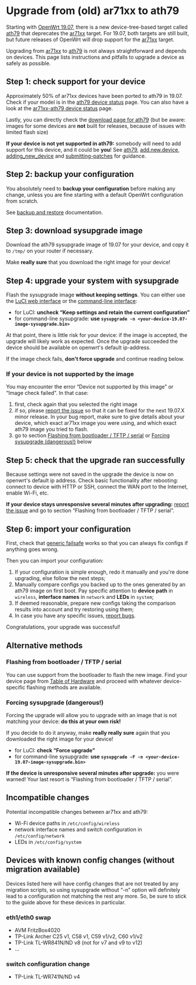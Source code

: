# Upgrade from (old) ar71xx to ath79

Starting with [OpenWrt 19.07](/releases/19.07/start "releases:19.07:start"), there is a new device-tree-based target called [ath79](/docs/techref/targets/ath79 "docs:techref:targets:ath79") that deprecates the [ar71xx](/docs/techref/targets/ar71xx "docs:techref:targets:ar71xx") target. For 19.07, both targets are still built, but future releases of OpenWrt will drop support for the [ar71xx](/docs/techref/targets/ar71xx "docs:techref:targets:ar71xx") target.

Upgrading from [ar71xx](/docs/techref/targets/ar71xx "docs:techref:targets:ar71xx") to [ath79](/docs/techref/targets/ath79 "docs:techref:targets:ath79") is not always straightforward and depends on devices. This page lists instructions and pitfalls to upgrade a device as safely as possible.

## Step 1: check support for your device

Approximately 50% of ar71xx devices have been ported to ath79 in 19.07. Check if your model is in the [ath79 device status](/docs/techref/targets/ath79 "docs:techref:targets:ath79") page. You can also have a look at the [ar71xx-ath79 device status](/docs/techref/targets/ar71xx-ath79 "docs:techref:targets:ar71xx-ath79") page.

Lastly, you can directly check the [download page for ath79](https://downloads.openwrt.org/releases/19.07.0/targets/ath79/ "https://downloads.openwrt.org/releases/19.07.0/targets/ath79/") (but be aware: images for some devices are **not** built for releases, because of issues with limited flash size)

**If your device is not yet supported in ath79:** somebody will need to add support for this device, and it could be **you**! See [ath79](/docs/techref/targets/ath79 "docs:techref:targets:ath79"), [add.new.device](/docs/guide-developer/add.new.device "docs:guide-developer:add.new.device"), [adding\_new\_device](/docs/guide-developer/adding_new_device "docs:guide-developer:adding_new_device") and [submitting-patches](/submitting-patches "submitting-patches") for guidance.

## Step 2: backup your configuration

You absolutely need to **backup your configuration** before making any change, unless you are fine starting with a default OpenWrt configuration from scratch.

See [backup and restore](/docs/guide-user/troubleshooting/backup_restore "docs:guide-user:troubleshooting:backup_restore") documentation.

## Step 3: download sysupgrade image

Download the ath79 sysupgrade image of 19.07 for your device, and copy it to `/tmp/` on your router if necessary.

Make **really sure** that you download the right image for your device!

## Step 4: upgrade your system with sysupgrade

Flash the sysupgrade image **without keeping settings**. You can either use the [LuCI web interface](/docs/guide-quick-start/sysupgrade.luci "docs:guide-quick-start:sysupgrade.luci") or the [command-line interface](/docs/guide-user/installation/sysupgrade.cli "docs:guide-user:installation:sysupgrade.cli"):

- for LuCI: **uncheck “Keep settings and retain the current configuration”**
- for command-line sysupgrade: **use `sysupgrade -n <your-device-19.07-image-sysupgrade.bin>`**

At that point, there is little risk for your device: if the image is accepted, the upgrade will likely work as expected. Once the upgrade succeeded the device should be available on openwrt's default ip-address.

If the image check fails, **don't force upgrade** and continue reading below.

### If your device is not supported by the image

You may encounter the error “Device not supported by this image” or “Image check failed”. In that case:

1. first, check again that you selected the right image
2. if so, please [report the issue](/bugs "bugs") so that it can be fixed for the next 19.07.X minor release. In your bug report, make sure to give details about your device, which exact ar71xx image you were using, and which exact ath79 image you tried to flash.
3. go to section [Flashing from bootloader / TFTP / serial](#flashing_from_bootloadertftpserial "docs:guide-user:installation:ar71xx.to.ath79 ↵") or [Forcing sysupgrade (dangerous!)](#forcing_sysupgrade_dangerous "docs:guide-user:installation:ar71xx.to.ath79 ↵") below

## Step 5: check that the upgrade ran successfully

Because settings were not saved in the upgrade the device is now on openwrt's default ip address. Check basic functionality after rebooting: connect to device with HTTP or SSH, connect the WAN port to the Internet, enable Wi-Fi, etc.

**If your device stays unresponsive several minutes after upgrading:** [report the issue](/bugs "bugs") and go to section “Flashing from bootloader / TFTP / serial”.

## Step 6: import your configuration

First, check that [generic failsafe](/docs/guide-user/troubleshooting/failsafe_and_factory_reset "docs:guide-user:troubleshooting:failsafe_and_factory_reset") works so that you can always fix configs if anything goes wrong.

Then you can import your configuration:

1. If your configuration is simple enough, redo it manually and you're done upgrading, else follow the next steps;
2. Manually compare configs you backed up to the ones generated by an ath79 image on first boot. Pay specific attention to **device path** in `wireless`, **interface names** in `network` and **LEDs** in `system`;
3. If deemed reasonable, prepare new configs taking the comparison results into account and try restoring using them;
4. In case you have any specific issues, [report bugs](/bugs "bugs").

Congratulations, your upgrade was successful!

## Alternative methods

### Flashing from bootloader / TFTP / serial

You can use support from the bootloader to flash the new image. Find your device page from [Table of Hardware](/toh/start "toh:start") and proceed with whatever device-specific flashing methods are available.

### Forcing sysupgrade (dangerous!)

Forcing the upgrade will allow you to upgrade with an image that is not matching your device: **do this at your own risk!**

If you decide to do it anyway, make **really really sure** again that you downloaded the right image for your device!

- for LuCI: **check “Force upgrade”**
- for command-line sysupgrade: **use `sysupgrade -F -n <your-device-19.07-image-sysupgrade.bin>`**

**If the device is unresponsive several minutes after upgrade:** you were warned! Your last resort is “Flashing from bootloader / TFTP / serial”.

## Incompatible changes

Potential incompatible changes between ar71xx and ath79:

- Wi-Fi device paths in `/etc/config/wireless`
- network interface names and switch configuration in `/etc/config/network`
- LEDs in `/etc/config/system`

## Devices with known config changes (without migration available)

Devices listed here will have config changes that are not treated by any migration scripts, so using sysupgrade without “-n” option will definitely lead to a configuration not matching the rest any more. So, be sure to stick to the guide above for these devices in particular.

### eth1/eth0 swap

- AVM FritzBox4020
- TP-Link Archer C25 v1, C58 v1, C59 v1/v2, C60 v1/v2
- TP-Link TL-WR841N/ND v8 (not for v7 and v9 to v12)
- ...

### switch configuration change

- TP-Link TL-WR741N/ND v4
